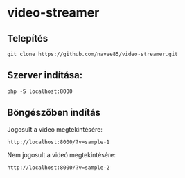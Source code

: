 # video-streamer

## Telepítés

```
git clone https://github.com/navee85/video-streamer.git
```

## Szerver indítása:

```
php -S localhost:8000
```

## Böngészőben indítás

Jogosult a videó megtekintésére:

```
http://localhost:8000/?v=sample-1
```

Nem jogosult a videó megtekintésére:

```
http://localhost:8000/?v=sample-2
```
